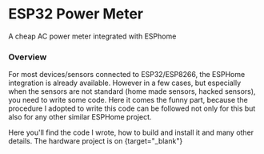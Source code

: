# ESP32 Power Meter
A cheap AC power meter integrated with ESPhome

### Overview
For most devices/sensors connected to ESP32/ESP8266, the ESPHome integration is already available. 
However in a few cases, but especially when the sensors are not standard (home made sensors, hacked sensors), you need to write some code. 
Here it comes the funny part, because the procedure I adopted to write this code can be followed not only for this but also for any other similar ESPHome project. 

Here you'll find the code I wrote, how to build and install it and many other details. The hardware project is on [](ttps://hackaday.io/project/197097-esphome-programming-a-very-cheap-power-meter){target="_blank"}


